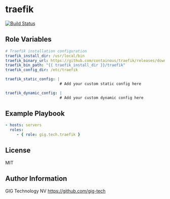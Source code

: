 traefik
=========

[![Build Status](https://travis-ci.org/jebovic/ansible-traefik.svg?branch=master)](https://travis-ci.org/jebovic/ansible-traefik)

Role Variables
--------------

```yaml
# Traefik installation configuration
traefik_install_dir: /usr/local/bin
traefik_binary_url: https://github.com/containous/traefik/releases/download/v1.7.11/traefik_linux-amd64
traefik_bin_path: "{{ traefik_install_dir }}/traefik"
traefik_config_dir: /etc/traefik

traefik_static_config: |
                        # Add your custom static config here

traefik_dynamic_config: |
                        # Add your custom dynamic config here
```

Example Playbook
----------------

```yaml
- hosts: servers
  roles:
     - { role: gig.tech.traefik }
```

License
-------

MIT

Author Information
------------------

GIG Technology NV https://github.com/gig-tech
